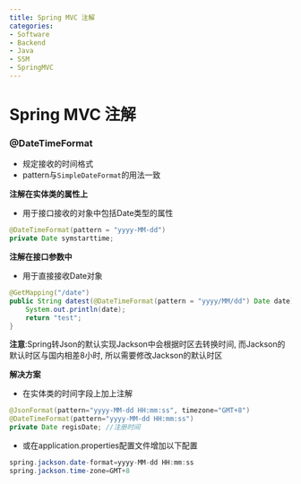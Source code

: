 ```yaml
---
title: Spring MVC 注解
categories:
- Software
- Backend
- Java
- SSM
- SpringMVC
---
```

# Spring MVC 注解

### @DateTimeFormat

- 规定接收的时间格式
- pattern与`SimpleDateFormat`的用法一致

**注解在实体类的属性上**

- 用于接口接收的对象中包括Date类型的属性

```java
@DateTimeFormat(pattern = "yyyy-MM-dd")
private Date symstarttime;
```

**注解在接口参数中**

- 用于直接接收Date对象

```java
@GetMapping("/date")
public String datest(@DateTimeFormat(pattern = "yyyy/MM/dd") Date date){
    System.out.println(date);
    return "test";
}
```

**注意**:Spring转Json的默认实现Jackson中会根据时区去转换时间, 而Jackson的默认时区与国内相差8小时, 所以需要修改Jackson的默认时区

**解决方案**

- 在实体类的时间字段上加上注解

```java
@JsonFormat(pattern="yyyy-MM-dd HH:mm:ss", timezone="GMT+8")
@DateTimeFormat(pattern="yyyy-MM-dd HH:mm:ss")
private Date regisDate; //注册时间
```

- 或在application.properties配置文件增加以下配置

```java
spring.jackson.date-format=yyyy-MM-dd HH:mm:ss
spring.jackson.time-zone=GMT+8
```